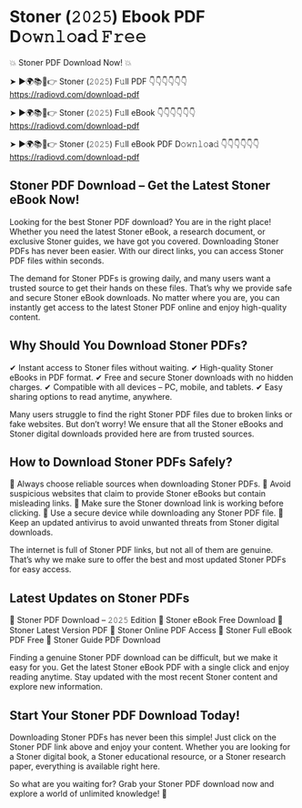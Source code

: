 # Stoner (𝟸𝟶𝟸𝟻) Ebook PDF D𝚘𝚠𝚗𝚕𝚘a𝚍 𝙵𝚛𝚎𝚎

💥 Stoner PDF Download Now! 💥

➤ ►🌍📚📱👉 Stoner (𝟸𝟶𝟸𝟻) F𝚞ll PDF 👇👇👇👇👇👇
https://radiovd.com/download-pdf

➤ ►🌍📚📱👉 Stoner (𝟸𝟶𝟸𝟻) F𝚞ll eBook 👇👇👇👇👇👇
https://radiovd.com/download-pdf

➤ ►🌍📚📱👉 Stoner (𝟸𝟶𝟸𝟻) F𝚞ll eBook PDF D𝚘𝚠𝚗𝚕𝚘a𝚍 👇👇👇👇👇👇
https://radiovd.com/download-pdf

## Stoner PDF Download – Get the Latest Stoner eBook Now!

Looking for the best Stoner PDF download? You are in the right place! Whether you need the latest Stoner eBook, a research document, or exclusive Stoner guides, we have got you covered. Downloading Stoner PDFs has never been easier. With our direct links, you can access Stoner PDF files within seconds.

The demand for Stoner PDFs is growing daily, and many users want a trusted source to get their hands on these files. That’s why we provide safe and secure Stoner eBook downloads. No matter where you are, you can instantly get access to the latest Stoner PDF online and enjoy high-quality content.

## Why Should You Download Stoner PDFs?

✔ Instant access to Stoner files without waiting.
✔ High-quality Stoner eBooks in PDF format.
✔ Free and secure Stoner downloads with no hidden charges.
✔ Compatible with all devices – PC, mobile, and tablets.
✔ Easy sharing options to read anytime, anywhere.

Many users struggle to find the right Stoner PDF files due to broken links or fake websites. But don’t worry! We ensure that all the Stoner eBooks and Stoner digital downloads provided here are from trusted sources.

## How to Download Stoner PDFs Safely?

📌 Always choose reliable sources when downloading Stoner PDFs.
📌 Avoid suspicious websites that claim to provide Stoner eBooks but contain misleading links.
📌 Make sure the Stoner download link is working before clicking.
📌 Use a secure device while downloading any Stoner PDF file.
📌 Keep an updated antivirus to avoid unwanted threats from Stoner digital downloads.

The internet is full of Stoner PDF links, but not all of them are genuine. That’s why we make sure to offer the best and most updated Stoner PDFs for easy access.

## Latest Updates on Stoner PDFs

🔹 Stoner PDF Download – 𝟸𝟶𝟸𝟻 Edition
🔹 Stoner eBook Free Download
🔹 Stoner Latest Version PDF
🔹 Stoner Online PDF Access
🔹 Stoner Full eBook PDF Free
🔹 Stoner Guide PDF Download

Finding a genuine Stoner PDF download can be difficult, but we make it easy for you. Get the latest Stoner eBook PDF with a single click and enjoy reading anytime. Stay updated with the most recent Stoner content and explore new information.

## Start Your Stoner PDF Download Today!

Downloading Stoner PDFs has never been this simple! Just click on the Stoner PDF link above and enjoy your content. Whether you are looking for a Stoner digital book, a Stoner educational resource, or a Stoner research paper, everything is available right here.

So what are you waiting for? Grab your Stoner PDF download now and explore a world of unlimited knowledge! 🚀